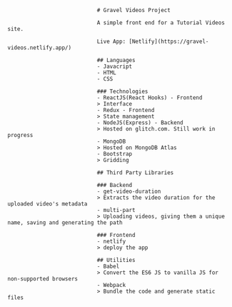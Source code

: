                                 # Gravel Videos Project

                                A simple front end for a Tutorial Videos site.

                                Live App: [Netlify](https://gravel-videos.netlify.app/)

                                ## Languages
                                - Javacript
                                - HTML 
                                - CSS

                                ### Technologies
                                - ReactJS(React Hooks) - Frontend
                                > Interface
                                - Redux - Frontend
                                > State management
                                - NodeJS(Express) - Backend
                                > Hosted on glitch.com. Still work in progress
                                - MongoDB
                                > Hosted on MongoDB Atlas
                                - Bootstrap
                                > Gridding

                                ## Third Party Libraries

                                ### Backend 
                                - get-video-duration 
                                > Extracts the video duration for the uploaded video's metadata
                                - multi-part
                                > Uploading videos, giving them a unique name, saving and generating the path

                                ### Frontend
                                - netlify
                                > deploy the app

                                ## Utilities
                                - Babel 
                                > Convert the ES6 JS to vanilla JS for non-supported browsers
                                - Webpack
                                > Bundle the code and generate static files

